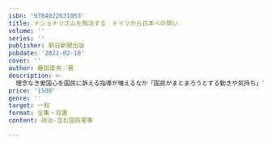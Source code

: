 ```yaml
---
isbn: '9784022631053'
title: ナショナリズムを陶冶する　ドイツから日本への問い
volume: ''
series: ''
publisher: 朝日新聞出版
pubdate: '2021-02-10'
cover: ''
author: 藤田直央／著
description: >-
  理念なき愛国心を国民に訴える指導が増えるなか「国民がまとまろうとする動きや気持ち」であるナショナリズムを形成することはできるのか。本書では戦後ドイツの取り組みを紹介しながら、日本が考えるべき視点に一石を投じる。
price: '1500'
genre: ''
target: 一般
format: 全集・双書
content: 政治-含む国防軍事

---
```

